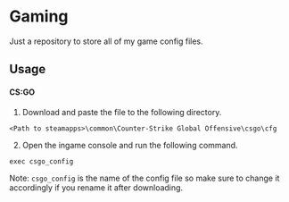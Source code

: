 # Gaming
Just a repository to store all of my game config files.


## Usage
#### CS:GO
1. Download and paste the file to the following directory.
```
<Path to steamapps>\common\Counter-Strike Global Offensive\csgo\cfg
```
2. Open the ingame console and run the following command.
```
exec csgo_config
```
Note: `csgo_config` is the name of the config file so make sure to change it accordingly if you rename it after downloading.
